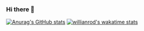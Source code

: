 ### Hi there 👋
[![Anurag's GitHub stats](https://github-readme-stats.vercel.app/api?username=MoriSummerZ&theme=tokyonight&show_icons=true)](https://github.com/anuraghazra/github-readme-stats)
[![willianrod's wakatime stats](https://github-readme-stats.vercel.app/api/wakatime?username=MoriSummerz&theme=tokyonight&show_icons=true)](https://github.com/anuraghazra/github-readme-stats)
<!--
**MoriSummerz/MoriSummerZ** is a ✨ _special_ ✨ repository because its `README.md` (this file) appears on your GitHub profile.

Here are some ideas to get you started:

- 🔭 I’m currently working on ...
- 🌱 I’m currently learning ...
- 👯 I’m looking to collaborate on ...
- 🤔 I’m looking for help with ...
- 💬 Ask me about ...
- 📫 How to reach me: ...
- 😄 Pronouns: ...
- ⚡ Fun fact: ...
-->
